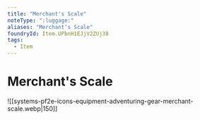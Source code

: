 ```yaml
---
title: "Merchant's Scale"
noteType: ":luggage:"
aliases: "Merchant's Scale"
foundryId: Item.UPbnH1EJjV2ZUj38
tags:
  - Item
---
```


# Merchant's Scale
![[systems-pf2e-icons-equipment-adventuring-gear-merchant-scale.webp|150]]
